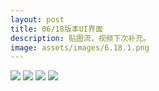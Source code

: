 ```yaml
---
layout: post
title: 06/18版本UI界面
description: 贴图流，视频下次补充。
image: assets/images/6.18.1.png
---
```


![]({{site.url}}/{{site.baseurl}}/assets/images/6.18.2.png)
![]({{site.url}}/{{site.baseurl}}/assets/images/6.18.3.png)
![]({{site.url}}/{{site.baseurl}}/assets/images/6.18.4.png)
![]({{site.url}}/{{site.baseurl}}/assets/images/6.18.5.png)

